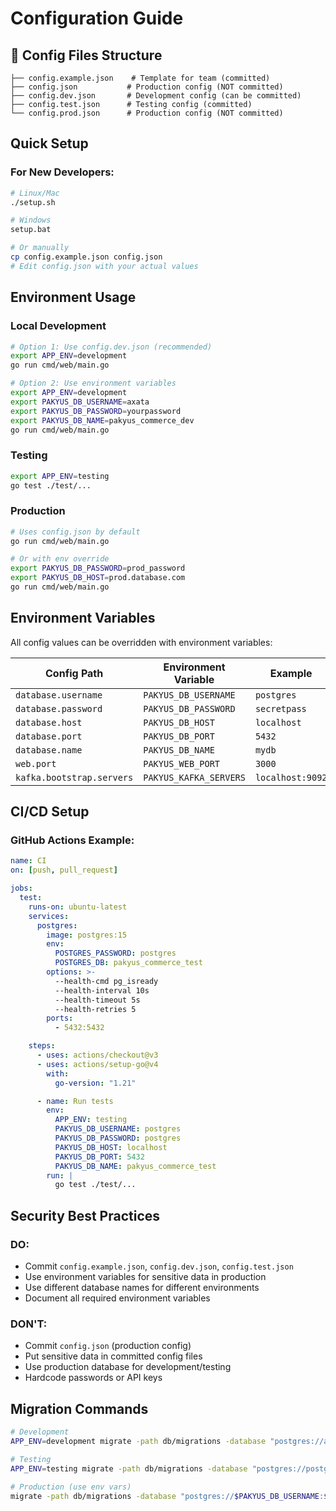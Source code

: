 # Configuration Guide

## 📁 Config Files Structure

```
├── config.example.json    # Template for team (committed)
├── config.json           # Production config (NOT committed)
├── config.dev.json       # Development config (can be committed)
├── config.test.json      # Testing config (committed)
└── config.prod.json      # Production config (NOT committed)
```

## Quick Setup

### For New Developers:

```bash
# Linux/Mac
./setup.sh

# Windows
setup.bat

# Or manually
cp config.example.json config.json
# Edit config.json with your actual values
```

## Environment Usage

### Local Development

```bash
# Option 1: Use config.dev.json (recommended)
export APP_ENV=development
go run cmd/web/main.go

# Option 2: Use environment variables
export APP_ENV=development
export PAKYUS_DB_USERNAME=axata
export PAKYUS_DB_PASSWORD=yourpassword
export PAKYUS_DB_NAME=pakyus_commerce_dev
go run cmd/web/main.go
```

### Testing

```bash
export APP_ENV=testing
go test ./test/...
```

### Production

```bash
# Uses config.json by default
go run cmd/web/main.go

# Or with env override
export PAKYUS_DB_PASSWORD=prod_password
export PAKYUS_DB_HOST=prod.database.com
go run cmd/web/main.go
```

## Environment Variables

All config values can be overridden with environment variables:

| Config Path               | Environment Variable   | Example          |
| ------------------------- | ---------------------- | ---------------- |
| `database.username`       | `PAKYUS_DB_USERNAME`   | `postgres`       |
| `database.password`       | `PAKYUS_DB_PASSWORD`   | `secretpass`     |
| `database.host`           | `PAKYUS_DB_HOST`       | `localhost`      |
| `database.port`           | `PAKYUS_DB_PORT`       | `5432`           |
| `database.name`           | `PAKYUS_DB_NAME`       | `mydb`           |
| `web.port`                | `PAKYUS_WEB_PORT`      | `3000`           |
| `kafka.bootstrap.servers` | `PAKYUS_KAFKA_SERVERS` | `localhost:9092` |

## CI/CD Setup

### GitHub Actions Example:

```yaml
name: CI
on: [push, pull_request]

jobs:
  test:
    runs-on: ubuntu-latest
    services:
      postgres:
        image: postgres:15
        env:
          POSTGRES_PASSWORD: postgres
          POSTGRES_DB: pakyus_commerce_test
        options: >-
          --health-cmd pg_isready
          --health-interval 10s
          --health-timeout 5s
          --health-retries 5
        ports:
          - 5432:5432

    steps:
      - uses: actions/checkout@v3
      - uses: actions/setup-go@v4
        with:
          go-version: "1.21"

      - name: Run tests
        env:
          APP_ENV: testing
          PAKYUS_DB_USERNAME: postgres
          PAKYUS_DB_PASSWORD: postgres
          PAKYUS_DB_HOST: localhost
          PAKYUS_DB_PORT: 5432
          PAKYUS_DB_NAME: pakyus_commerce_test
        run: |
          go test ./test/...
```

## Security Best Practices

### DO:

- Commit `config.example.json`, `config.dev.json`, `config.test.json`
- Use environment variables for sensitive data in production
- Use different database names for different environments
- Document all required environment variables

### DON'T:

- Commit `config.json` (production config)
- Put sensitive data in committed config files
- Use production database for development/testing
- Hardcode passwords or API keys

## Migration Commands

```bash
# Development
APP_ENV=development migrate -path db/migrations -database "postgres://axata:password@localhost:5433/pakyus_commerce_dev?sslmode=disable" up

# Testing
APP_ENV=testing migrate -path db/migrations -database "postgres://postgres:postgres@localhost:5432/pakyus_commerce_test?sslmode=disable" up

# Production (use env vars)
migrate -path db/migrations -database "postgres://$PAKYUS_DB_USERNAME:$PAKYUS_DB_PASSWORD@$PAKYUS_DB_HOST:$PAKYUS_DB_PORT/$PAKYUS_DB_NAME?sslmode=disable" up
```
